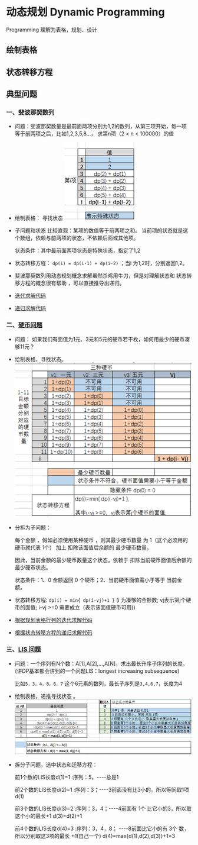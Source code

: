 # 动态规划 Dynamic Programming 
Programming 理解为表格，规划、设计


## 绘制表格

## 状态转移方程

## 典型问题

### 一、斐波那契数列
- 问题：斐波那契数量是最前面两项分别为1,2的数列，从第三项开始，每一项等于前两项之后，比如1,2,3,5,8...， 求第n项（2 < n < 100000）的值

- 绘制表格： 寻找状态 ![斐波那契表格](img/fibonacci.png)

- 子问题和状态 比较直观：某项的数值等于前两项之和。 当前项的状态就是这个数组，依赖与前两项的状态，不依赖后面或其他项。
  
  状态条件：其中最前面两项状态是特殊状态，指定了1,2
  
- 状态转移方程： `dp(i) = dp(i-1) + dp(i-2)` ；当i 为1,2时，分别返回1,2。

- 斐波那契数列用动态规划概念求解虽然杀鸡用牛刀，但是对理解状态和 状态转移方程的概念很有帮助 ，可以直接推导出递归。

- [迭代求解代码](fibonacci.cpp)
- [递归求解代码](fibonacci_recursive.cpp)

### 二、[硬币问题](http://www.hawstein.com/posts/dp-novice-to-advanced.html)
- 问题： 如果我们有面值为1元、3元和5元的硬币若干枚，如何用最少的硬币凑够11元？

- 绘制表格，寻找状态。 ![硬币表格](img/coin.png)

- 分拆为子问题：

  每个金额 ，假如必须使用某种硬币 ，则其最少硬币数量 为 1（这个必须用的硬币就代表 1个） 加上 扣除该面值后余额的 最少硬币数量。
 
  因此，当前金额的最少硬币数量这个状态，依赖于 扣除当前硬币面值后余额的 最少硬币状态。
  
  状态条件：1、0 金额返回 0 个硬币；2、当前硬币面值需小于等于 当前金额。
  
- 状态转移方程: `dp(i) = min{ dp(i-vj)+1 }` (i 为凑够的金额数; vj表示第j个硬币的面值; i-vj >=0 需要成立（表示该面值硬币可用))

- [根据规划表格行列的迭代求解代码](coins.cpp)
- [根据状态转移方程的递归求解代码](coins_recurive.cpp)

### 三、[LIS 问题](http://www.hawstein.com/posts/dp-novice-to-advanced.html) 
- 问题：一个序列有N个数：A[1],A[2],…,A[N]，求出最长升序子序列的长度。 (讲DP基本都会讲到的一个问题LIS：longest increasing subsequence)

  比如`5，3，4，8，6，7` 这个6元素的数列，最长子序列是`3,4,6,7`，长度为4
  
- 绘制表格，递推寻找状态 。![LIS](img/lis.png)

- 拆分子问题，选中状态和迁移方程：

  前1个数的LIS长度d(1)=1 :序列：5，----总是1
  
  前2个数的LIS长度d(2)=1 :序列：3；----3前面没有比3小的。所以等同取1项 d(1)
  
  前3个数的LIS长度d(3)=2 :序列：3，4；----4前面有 1个 比它小的3，所以取这个小的最长+1 d(3)=d(2)+1 
  
  前4个数的LIS长度d(4)=3 :序列：3，4，8； ----8前面比它小的有 3个 数，所以分别取这3项的最长 +1(自己一个) d(4)=max{d(1),d(2),d(3)}+1=3
  

  
